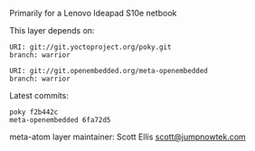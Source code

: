 Primarily for a Lenovo Ideapad S10e netbook

This layer depends on:

    URI: git://git.yoctoproject.org/poky.git
    branch: warrior

    URI: git://git.openembedded.org/meta-openembedded
    branch: warrior

Latest commits:

    poky f2b442c
    meta-openembedded 6fa72d5

meta-atom layer maintainer: Scott Ellis <scott@jumpnowtek.com>

